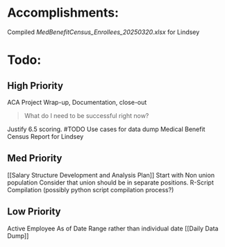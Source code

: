 # Accomplishments:
Compiled *MedBenefitCensus_Enrollees_20250320.xlsx* for Lindsey



# Todo:
## High Priority
ACA Project Wrap-up, Documentation, close-out
> What do I need to be successful right now?

Justify 6.5 scoring.
	#TODO Use cases for data dump
Medical Benefit Census Report for Lindsey


## Med Priority
[[Salary Structure Development and Analysis Plan]]
	Start with Non union population
	Consider that union should be in separate positions. 
R-Script Compilation (possibly python script compilation process?)

## Low Priority
Active Employee As of Date Range rather than individual date
[[Daily Data Dump]]


